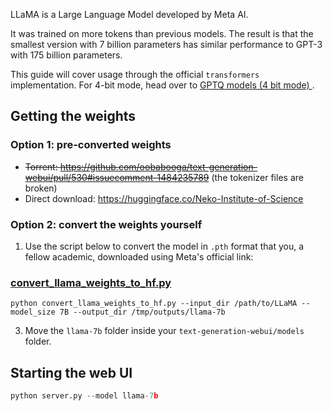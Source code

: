 LLaMA is a Large Language Model developed by Meta AI. 

It was trained on more tokens than previous models. The result is that the smallest version with 7 billion parameters has similar performance to GPT-3 with 175 billion parameters.

This guide will cover usage through the official `transformers` implementation. For 4-bit mode, head over to [GPTQ models (4 bit mode)
](https://github.com/oobabooga/text-generation-webui/wiki/GPTQ-models-(4-bit-mode)).

## Getting the weights

### Option 1: pre-converted weights

* ~~Torrent: https://github.com/oobabooga/text-generation-webui/pull/530#issuecomment-1484235789~~ (the tokenizer files are broken)
* Direct download: https://huggingface.co/Neko-Institute-of-Science

### Option 2: convert the weights yourself

1. Use the script below to convert the model in `.pth` format that you, a fellow academic, downloaded using Meta's official link:

### [convert_llama_weights_to_hf.py](https://github.com/huggingface/transformers/blob/main/src/transformers/models/llama/convert_llama_weights_to_hf.py)

```
python convert_llama_weights_to_hf.py --input_dir /path/to/LLaMA --model_size 7B --output_dir /tmp/outputs/llama-7b
```

3. Move the `llama-7b` folder inside your `text-generation-webui/models` folder.

## Starting the web UI

```python
python server.py --model llama-7b
```